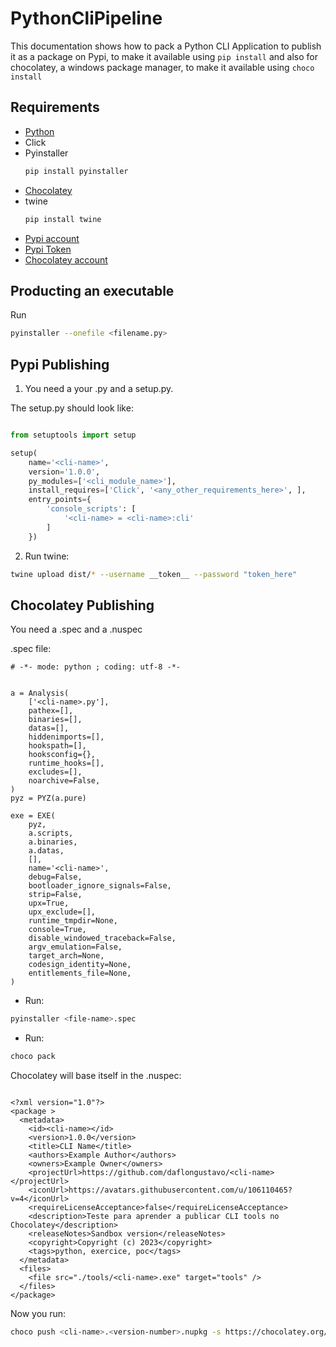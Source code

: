 # PythonCliPipeline

This documentation shows how to pack a Python CLI Application to publish it as a package on Pypi, to make it available using `pip install` and also for chocolatey, a windows package manager, to make it available using `choco install`

## Requirements
* [Python](https://www.python.org/downloads/)
* Click
* Pyinstaller
    ```python
    pip install pyinstaller
    ```
* [Chocolatey](https://chocolatey.org/install)
* twine
    ```python
    pip install twine
    ```
* [Pypi account](https://pypi.org/account/register/)
* [Pypi Token](https://pypi.org/manage/account/token/)
* [Chocolatey account](https://community.chocolatey.org/account/Register)

## Producting an executable
Run
```bash
pyinstaller --onefile <filename.py>
```

## Pypi Publishing

1. You need a your <cli-tool>.py and a setup.py.

The setup.py should look like:

```python

from setuptools import setup

setup(
    name='<cli-name>',
    version='1.0.0',
    py_modules=['<cli_module_name>'],
    install_requires=['Click', '<any_other_requirements_here>', ],
    entry_points={
        'console_scripts': [
            '<cli-name> = <cli-name>:cli'
        ]
    })

```

2. Run twine:

```bash
twine upload dist/* --username __token__ --password "token_here"
```

## Chocolatey Publishing

You need a <cli-name>.spec and a <cli-name>.nuspec


.spec file:

```spec
# -*- mode: python ; coding: utf-8 -*-


a = Analysis(
    ['<cli-name>.py'],
    pathex=[],
    binaries=[],
    datas=[],
    hiddenimports=[],
    hookspath=[],
    hooksconfig={},
    runtime_hooks=[],
    excludes=[],
    noarchive=False,
)
pyz = PYZ(a.pure)

exe = EXE(
    pyz,
    a.scripts,
    a.binaries,
    a.datas,
    [],
    name='<cli-name>',
    debug=False,
    bootloader_ignore_signals=False,
    strip=False,
    upx=True,
    upx_exclude=[],
    runtime_tmpdir=None,
    console=True,
    disable_windowed_traceback=False,
    argv_emulation=False,
    target_arch=None,
    codesign_identity=None,
    entitlements_file=None,
)

```

* Run:

```bash
pyinstaller <file-name>.spec
```

* Run:

```bash
choco pack
```

Chocolatey will base itself in the .nuspec:

```nuspec

<?xml version="1.0"?>
<package >
  <metadata>
    <id><cli-name></id>
    <version>1.0.0</version>
    <title>CLI Name</title>
    <authors>Example Author</authors>
    <owners>Example Owner</owners>
    <projectUrl>https://github.com/daflongustavo/<cli-name></projectUrl>
    <iconUrl>https://avatars.githubusercontent.com/u/106110465?v=4</iconUrl>
    <requireLicenseAcceptance>false</requireLicenseAcceptance>
    <description>Teste para aprender a publicar CLI tools no Chocolatey</description>
    <releaseNotes>Sandbox version</releaseNotes>
    <copyright>Copyright (c) 2023</copyright>
    <tags>python, exercice, poc</tags>
  </metadata>
  <files>
    <file src="./tools/<cli-name>.exe" target="tools" />
  </files>
</package>

```

Now you run:

```bash
choco push <cli-name>.<version-number>.nupkg -s https://chocolatey.org/ --api-key <api-key-here>
```

